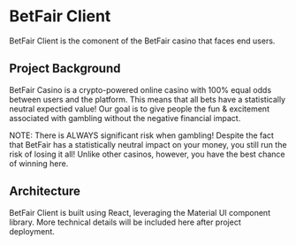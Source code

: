 # BetFair Client
BetFair Client is the comonent of the BetFair casino that faces end users.
## Project Background
BetFair Casino is a crypto-powered online casino with 100% equal odds between users and the platform. This means that all bets have a statistically neutral expectied value! Our goal is to give people the fun & excitement associated with gambling without the negative financial impact.

NOTE: There is ALWAYS significant risk when gambling! Despite the fact that BetFair has a statistically neutral impact on your money, you still run the risk of losing it all! Unlike other casinos, however, you have the best chance of winning here.
## Architecture
BetFair Client is built using React, leveraging the Material UI component library. More technical details will be included here after project deployment.